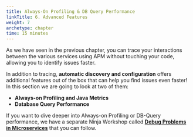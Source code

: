 ```yaml
---
title: Always-On Profiling & DB Query Performance
linkTitle: 6. Advanced Features
weight: 7
archetype: chapter
time: 15 minutes
---
```


As we have seen in the previous chapter, you can trace your interactions between the various services using APM without touching your code, allowing you to identify issues faster.

In addition to tracing, **automatic discovery and configuration** offers additional features out of the box that can help you find issues even faster! In this section we are going to look at two of them:

- **Always-on Profiling and Java Metrics**
- **Database Query Performance**

If you want to dive deeper into Always-on Profiling or DB-Query performance, we have a separate Ninja Workshop called [**Debug Problems in Microservices**](/en/scenarios/debug_problems/) that you can follow.
